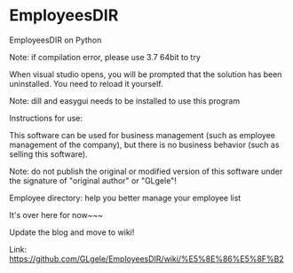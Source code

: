 ﻿# EmployeesDIR
EmployeesDIR on Python

Note: if compilation error, please use 3.7 64bit to try

When visual studio opens, you will be prompted that the solution has been uninstalled. You need to reload it yourself.

Note: dill and easygui needs to be installed to use this program

Instructions for use:

This software can be used for business management (such as employee management of the company), but there is no business behavior (such as selling this software).

Note: do not publish the original or modified version of this software under the signature of "original author" or "GLgele"!

Employee directory: help you better manage your employee list

It's over here for now~~~

Update the blog and move to wiki!

Link: https://github.com/GLgele/EmployeesDIR/wiki/%E5%8E%86%E5%8F%B2
